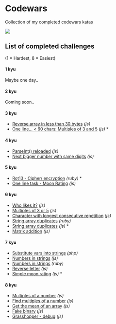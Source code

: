 # Codewars
Collection of my completed codewars katas

<img align="center" src="https://www.codewars.com/users/ajsaule/badges/large" /> 

## List of completed challenges

(1 = Hardest, 8 = Easiest)

#### 1 kyu 
Maybe one day.. 

#### 2 kyu 
Coming soon..

#### 3 kyu
* [Reverse array in less than 30 bytes](reverseArrayIn<30bytes.js) *(js)*
* [One line... < 60 chars: Multiples of 3 and 5](\<60charMultiple3and5.js) *(js)* *

#### 4 kyu
* [ParseInt() reloaded](parseIntReloaded.js) *(js)*
* [Next bigger number with same digits](nextBiggerNumber.js) *(js)*

#### 5 kyu
* [Rot13 - Cipher/ encryption](rot13.rb) *(ruby)* * 
* [One line task - Moon Rating](oneLineMoonRating.js) *(js)*

#### 6 kyu
* [Who likes it?](whoLikesIt%3F.js) *(js)*
* [Multiples of 3 or 5](mutlipleOf3Or5.js) *(js)*
* [Character with longest consecutive repetition](consecutiveChar_v3_working.js) *(js)*
* [String array duplicates](string_array_duplicates.rb) *(ruby)*
* [String array duplicates](srtingArrayDuplicates.js) *(js)* *
* [Matrix addition](matrixAddition.js) *(js)*

#### 7 kyu 
* [Substitute vars into strings](substitute_var_into_strings.php) *(php)*
* [Numbers in strings](numbersInStrings.js) *(js)*
* [Numbers in strings](numbers_in_strings.rb) *(ruby)*
* [Reverse letter](reverseLetter.js) *(js)*
* [Simple moon rating](moonRating.js) *(js)* * 

#### 8 kyu
* [Multiples of a number](multiplesOfaNumber.js) *(js)*
* [Find multiples of a number](multiplesOfInt.js) *(js)*
* [Get the mean of an array](getTheMeanOfArray.js) *(js)*
* [Fake binary](fakeBinary.js) *(js)*
* [Grasshopper - debug](grasshopperDebug.js) *(js)*




